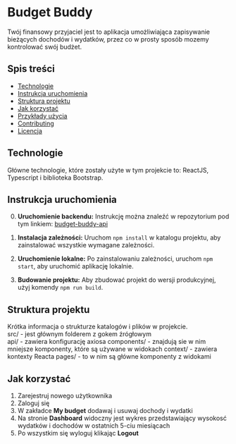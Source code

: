 # Budget Buddy

Twój finansowy przyjaciel jest to aplikacja umożliwiająca zapisywanie bieżących dochodów i wydatków, przez co w prosty sposób mozemy kontrolować swój budżet.

## Spis treści

- [Technologie](#technologie)
- [Instrukcja uruchomienia](#instrukcja-uruchomienia)
- [Struktura projektu](#struktura-projektu)
- [Jak korzystać](#jak-korzystać)
- [Przykłady użycia](#przykłady-użycia)
- [Contributing](#contributing)
- [Licencja](#licencja)

## Technologie

Główne technologie, które zostały użyte w tym projekcie to: ReactJS, Typescript i biblioteka Bootstrap.

## Instrukcja uruchomienia

0. **Uruchomienie backendu:** Instrukcję można znaleźć w repozytorium pod tym linkiem: [budget-buddy-api](https://github.com/marcinkida97/budget-buddy-api)

1. **Instalacja zależności:** Uruchom `npm install` w katalogu projektu, aby zainstalować wszystkie wymagane zależności.

2. **Uruchomienie lokalne:** Po zainstalowaniu zależności, uruchom `npm start`, aby uruchomić aplikację lokalnie.

3. **Budowanie projektu:** Aby zbudować projekt do wersji produkcyjnej, użyj komendy `npm run build`.

## Struktura projektu

Krótka informacja o strukturze katalogów i plików w projekcie.  
src/ - jest głównym folderem z gokem źrógłowym  
api/ - zawiera konfigurację axiosa
components/ - znajdują sie w nim mniejsze komponenty, które są używane w widokach
context/ - zawiera kontexty Reacta
pages/ - to w nim są główne komponenty z widokami

## Jak korzystać

1. Zarejestruj nowego użytkownika
2. Zaloguj się
3. W zakładce **My budget** dodawaj i usuwaj dochody i wydatki
4. Na stronie **Dashboard** widoczny jest wykres przedstawiający wysokosć wydatków i dochodów w ostatnich 5-ciu miesiącach
5. Po wszystkim się wyloguj klikając **Logout**
